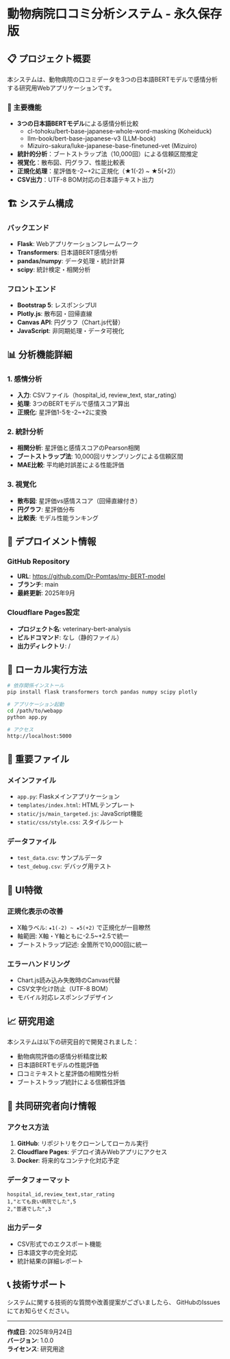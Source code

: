 # 動物病院口コミ分析システム - 永久保存版

## 📋 プロジェクト概要

本システムは、動物病院の口コミデータを3つの日本語BERTモデルで感情分析する研究用Webアプリケーションです。

### 🎯 主要機能
- **3つの日本語BERTモデル**による感情分析比較
  - cl-tohoku/bert-base-japanese-whole-word-masking (Koheiduck)
  - llm-book/bert-base-japanese-v3 (LLM-book)
  - Mizuiro-sakura/luke-japanese-base-finetuned-vet (Mizuiro)
- **統計的分析**：ブートストラップ法（10,000回）による信頼区間推定
- **視覚化**：散布図、円グラフ、性能比較表
- **正規化処理**：星評価を-2~+2に正規化（★1(-2) ~ ★5(+2)）
- **CSV出力**：UTF-8 BOM対応の日本語テキスト出力

## 🏗️ システム構成

### バックエンド
- **Flask**: Webアプリケーションフレームワーク
- **Transformers**: 日本語BERT感情分析
- **pandas/numpy**: データ処理・統計計算
- **scipy**: 統計検定・相関分析

### フロントエンド
- **Bootstrap 5**: レスポンシブUI
- **Plotly.js**: 散布図・回帰直線
- **Canvas API**: 円グラフ（Chart.js代替）
- **JavaScript**: 非同期処理・データ可視化

## 📊 分析機能詳細

### 1. 感情分析
- **入力**: CSVファイル（hospital_id, review_text, star_rating）
- **処理**: 3つのBERTモデルで感情スコア算出
- **正規化**: 星評価1-5を-2~+2に変換

### 2. 統計分析
- **相関分析**: 星評価と感情スコアのPearson相関
- **ブートストラップ法**: 10,000回リサンプリングによる信頼区間
- **MAE比較**: 平均絶対誤差による性能評価

### 3. 視覚化
- **散布図**: 星評価vs感情スコア（回帰直線付き）
- **円グラフ**: 星評価分布
- **比較表**: モデル性能ランキング

## 🚀 デプロイメント情報

### GitHub Repository
- **URL**: https://github.com/Dr-Pomtas/my-BERT-model
- **ブランチ**: main
- **最終更新**: 2025年9月

### Cloudflare Pages設定
- **プロジェクト名**: veterinary-bert-analysis
- **ビルドコマンド**: なし（静的ファイル）
- **出力ディレクトリ**: /

## 🔧 ローカル実行方法

```bash
# 依存関係インストール
pip install flask transformers torch pandas numpy scipy plotly

# アプリケーション起動
cd /path/to/webapp
python app.py

# アクセス
http://localhost:5000
```

## 📁 重要ファイル

### メインファイル
- `app.py`: Flaskメインアプリケーション
- `templates/index.html`: HTMLテンプレート
- `static/js/main_targeted.js`: JavaScript機能
- `static/css/style.css`: スタイルシート

### データファイル
- `test_data.csv`: サンプルデータ
- `test_debug.csv`: デバッグ用テスト

## 🎨 UI特徴

### 正規化表示の改善
- X軸ラベル: `★1(-2) ~ ★5(+2)` で正規化が一目瞭然
- 軸範囲: X軸・Y軸ともに-2.5~+2.5で統一
- ブートストラップ記述: 全箇所で10,000回に統一

### エラーハンドリング
- Chart.js読み込み失敗時のCanvas代替
- CSV文字化け防止（UTF-8 BOM）
- モバイル対応レスポンシブデザイン

## 📈 研究用途

本システムは以下の研究目的で開発されました：
- 動物病院評価の感情分析精度比較
- 日本語BERTモデルの性能評価
- 口コミテキストと星評価の相関性分析
- ブートストラップ統計による信頼性評価

## 👥 共同研究者向け情報

### アクセス方法
1. **GitHub**: リポジトリをクローンしてローカル実行
2. **Cloudflare Pages**: デプロイ済みWebアプリにアクセス
3. **Docker**: 将来的なコンテナ化対応予定

### データフォーマット
```csv
hospital_id,review_text,star_rating
1,"とても良い病院でした",5
2,"普通でした",3
```

### 出力データ
- CSV形式でのエクスポート機能
- 日本語文字の完全対応
- 統計結果の詳細レポート

## 📞 技術サポート

システムに関する技術的な質問や改善提案がございましたら、
GitHubのIssuesにてお知らせください。

---
**作成日**: 2025年9月24日  
**バージョン**: 1.0.0  
**ライセンス**: 研究用途  